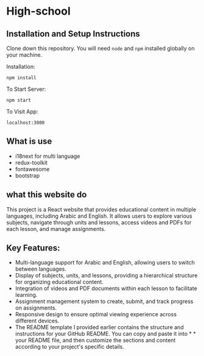 # High-school

## Installation and Setup Instructions

Clone down this repository. You will need `````node````` and `````npm````` installed globally on your machine.

Installation:

`````npm install`````

To Start Server:

`````npm start`````

To Visit App:

`````localhost:3000`````

## What is use
* i18next for multi language
* redux-toolkit
* fontawesome
* bootstrap

## what this website do

This project is a React website that provides educational content in multiple languages, including Arabic and English. It allows users to explore various subjects, navigate through units and lessons, access videos and PDFs for each lesson, and manage assignments.

## Key Features:

* Multi-language support for Arabic and English, allowing users to switch between languages.
* Display of subjects, units, and lessons, providing a hierarchical structure for organizing educational content.
* Integration of videos and PDF documents within each lesson to facilitate learning.
* Assignment management system to create, submit, and track progress on assignments.
* Responsive design to ensure optimal viewing experience across different devices.
* The README template I provided earlier contains the structure and instructions for your GitHub README. You can copy and paste it into * * your README file, and then customize the sections and content according to your project's specific details.


